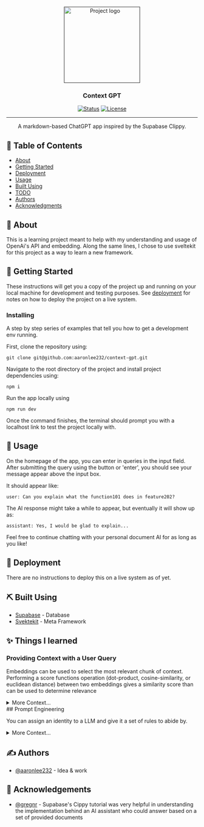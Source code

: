 <p align="center">
  <a href="" rel="noopener">
 <img width=200px height=200px src="https://i.imgur.com/6wj0hh6.jpg" alt="Project logo"></a>
</p>

<h3 align="center">Context GPT</h3>

<div align="center">

[![Status](https://img.shields.io/badge/status-complete-success.svg)]()
[![License](https://img.shields.io/badge/license-MIT-blue.svg)](/LICENSE)

</div>

---

<p align="center"> A markdown-based ChatGPT app inspired by the Supabase Clippy.
    <br> 
</p>

## 📝 Table of Contents

- [About](#about)
- [Getting Started](#getting_started)
- [Deployment](#deployment)
- [Usage](#usage)
- [Built Using](#built_using)
- [TODO](./TODO.md)
- [Authors](#authors)
- [Acknowledgments](#acknowledgement)

## 🧐 About <a name = "about"></a>

This is a learning project meant to help with my understanding and usage of OpenAi's API and embedding. Along the same lines, I chose to use sveltekit for this project as a way to learn a new framework.

## 🏁 Getting Started <a name = "getting_started"></a>

These instructions will get you a copy of the project up and running on your local machine for development and testing purposes. See [deployment](#deployment) for notes on how to deploy the project on a live system.

### Installing

A step by step series of examples that tell you how to get a development env running.

First, clone the repository using:

```
git clone git@github.com:aaronlee232/context-gpt.git
```

Navigate to the root directory of the project and install project dependencies using:

```
npm i
```

Run the app locally using

```
npm run dev
```

Once the command finishes, the terminal should prompt you with a localhost link to test the project locally with.

## 🎈 Usage <a name="usage"></a>

On the homepage of the app, you can enter in queries in the input field. After submitting the query using the button or 'enter', you should see your message appear above the input box.

It should appear like:

```
user: Can you explain what the function101 does in feature202?
```

The AI response might take a while to appear, but eventually it will show up as:

```
assistant: Yes, I would be glad to explain...
```

Feel free to continue chatting with your personal document AI for as long as you like!

## 🚀 Deployment <a name = "deployment"></a>

There are no instructions to deploy this on a live system as of yet.

## ⛏️ Built Using <a name = "built_using"></a>

- [Supabase](https://supabase.com/) - Database
- [Svektekit](https://kit.svelte.dev/) - Meta Framework

## ✨ Things I learned

### Providing Context with a User Query

Embeddings can be used to select the most relevant chunk of context. Performing a score functions operation (dot-product, cosine-similarity, or euclidean distance) between two embeddings gives a similarity score than can be used to determine relevance

<details><summary>More Context...</summary>

I knew coming into this project that I needed a way to provide additional context to the LLM model if I wanted it to respond to queries using the documents I provided it with.

After a bit of research, I realized that I had three options:

1. Fine-tune a model with my documents
2. Send all my documents before any user queries
3. Use embeddings to select the most relevant chunks of my document to send with my user queries

With this project being primarily a learning project, costly solutions were unfortunately not feasable, elimating fine-tuning. Between the last two options, I ended up choosing option 3 due to its elegance (and because sending many documents would likely rack of a hefty bill as well).

</details>
## Prompt Engineering

You can assign an identity to a LLM and give it a set of rules to abide by.

<details><summary>More Context...</summary>
Being able to restrict the scope of what the LLM could use as a resource to respond to a query was a blessing and a curse.
<br/>
<br/>
On one hand, it enabled me to restrict the LLM from straying from the contents of the documents and hallucinating answers, but on the other hand it was difficult to balance the restrictiveness of the prompt in a way that it could still reference conversation details without hallucinating.

</details>

## ✍️ Authors <a name = "authors"></a>

- [@aaronlee232](https://github.com/aaronlee232) - Idea & work

## 🎉 Acknowledgements <a name = "acknowledgement"></a>

- [@gregnr](https://github.com/supabase/supabase/commits?author=gregnr) - Supabase's Cippy tutorial was very helpful in understanding the implementation behind an AI assistant who could answer based on a set of provided documents
